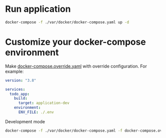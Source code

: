 # Run application

```bash
docker-compose -f ./var/docker/docker-compose.yaml up -d
```

# Customize your docker-compose environment

Make [docker-compose.override.yaml](https://docs.docker.com/compose/extends/) with override configuration. For example:

```yaml
version: "3.8"

services:
  todo_app:
    build:
      target: application-dev
    environment:
      ENV_FILE: ./.env
```

Development mode

```bash
docker-compose -f ./var/docker/docker-compose.yaml -f docker-compose.override.yaml up -d
```
